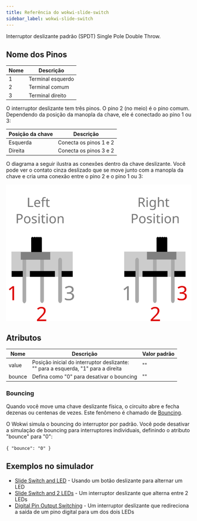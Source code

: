```yaml
---
title: Referência do wokwi-slide-switch
sidebar_label: wokwi-slide-switch
---
```


Interruptor deslizante padrão (SPDT) Single Pole Double Throw.

<wokwi-slide-switch />

## Nome dos Pinos

| Nome | Descrição         |
| ---- | ----------------- |
| 1    | Terminal esquerdo |
| 2    | Terminal comum    |
| 3    | Terminal direito  |

O interruptor deslizante tem três pinos. O pino 2 (no meio) é o pino comum. Dependendo da posição
da manopla da chave, ele é conectado ao pino 1 ou 3:

| Posição da chave | Descrição              |
| ---------------- | ---------------------- |
| Esquerda         | Conecta os pinos 1 e 2 |
| Direita          | Conecta os pinos 3 e 2 |

O diagrama a seguir ilustra as conexões dentro da chave deslizante. Você pode ver o contato cinza deslizado
que se move junto com a manopla da chave e cria uma conexão entre o pino 2 e o pino 1 ou 3:

![Diagrama de conexão do interruptor deslizante](wokwi-slide-switch-diagram.svg)

## Atributos

| Nome   | Descrição                                                                             | Valor padrão |
| ------ | ------------------------------------------------------------------------------------- | ------------ |
| value  | Posição inicial do interruptor deslizante:<br/>"" para a esquerda, "1" para a direita | ""           |
| bounce | Defina como "0" para desativar o bouncing                                             | ""           |

### Bouncing

Quando você move uma chave deslizante física, o circuito abre e fecha dezenas ou centenas de vezes.
Este fenômeno é chamado de [Bouncing](wokwi-pushbutton#bouncing).

O Wokwi simula o bouncing do interruptor por padrão. Você pode desativar a simulação de bouncing para interruptores individuais, definindo o atributo "bounce" para "0":

`{ "bounce": "0" }`

## Exemplos no simulador

- [Slide Switch and LED](https://wokwi.com/arduino/projects/288276100805558797) - Usando um botão deslizante para alternar um LED
- [Slide Switch and 2 LEDs](https://wokwi.com/arduino/projects/288278249939665421) - Um interruptor deslizante que alterna entre 2 LEDs
- [Digital Pin Output Switching](https://wokwi.com/arduino/projects/292033853022798344) - Um interruptor deslizante que redireciona a saída de um pino digital para um dos dois LEDs
